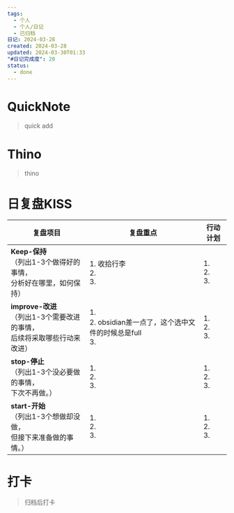 ```yaml
---
tags:
  - 个人
  - 个人/日记
  - 已归档
日记: 2024-03-28
created: 2024-03-28
updated: 2024-03-30T01:33
"#日记完成度": 20
status:
  - done
---
```

# QuickNote
> quick add



# Thino
> thino

# 日复盘KISS
| **复盘项目**                                             | **复盘重点**                                      | **行动计划**          |
| ---------------------------------------------------- | --------------------------------------------- | ----------------- |
| **Keep-保持**<br>（列出1-3个做得好的事情，<br>   分析好在哪里，如何保持）     | 1.  收拾行李<br>2. <br>3.                         | 1.  <br>2. <br>3. |
| **improve-改进**<br>（列出1-3个需要改进的事情，<br>  后续将采取哪些行动来改进） | 1.  <br>2. obsidian差一点了，这个选中文件的时候总是full<br>3. | 1.  <br>2. <br>3. |
| **stop-停止**<br>（列出1-3个没必要做的事情，<br>下次不再做。）            | 1.  <br>2. <br>3.                             | 1.  <br>2. <br>3. |
| **start-开始**<br>（列出1-3个想做却没做，<br>但接下来准备做的事情。）        | 1.  <br>2. <br>3.                             | 1.  <br>2. <br>3. |



# 打卡
> 归档后打卡


